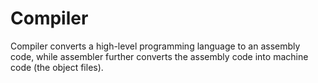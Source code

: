 # Compiler

Compiler converts a high-level programming language to an assembly code, while assembler further converts the assembly code into machine code (the object files).